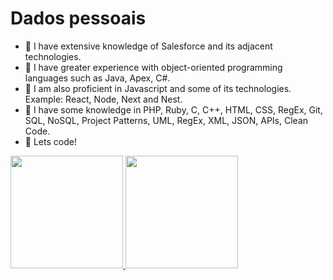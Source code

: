 # Dados pessoais
- :footprints: I have extensive knowledge of Salesforce and its adjacent technologies.
- :footprints: I have greater experience with object-oriented programming languages ​​such as Java, Apex, C#.
- :footprints: I am also proficient in Javascript and some of its technologies. Example: React, Node, Next and Nest.
- :footprints: I have some knowledge in PHP, Ruby, C, C++, HTML, CSS, RegEx, Git, SQL, NoSQL, Project Patterns, UML, RegEx, XML, JSON, APIs, Clean Code.
- :seedling: Lets code!

<div>
<a href="https://github.com/seu-usuário-aqui">
<img loading="lazy" height="180em" src="https://github-readme-stats.vercel.app/api/top-langs/?username=seu-usuário-aqui&layout=compact&langs_count=7&theme=dracula"/>
<img loading="lazy" height="180em" src="https://github-readme-stats.vercel.app/api?username=seu-usuário-aqui&show_icons=true&theme=dracula&include_all_commits=true&count_private=true"/>
</div>
